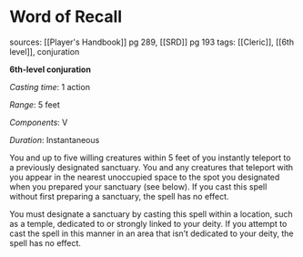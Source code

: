 # Word of Recall
sources: [[Player's Handbook]] pg 289, [[SRD]] pg 193
tags: [[Cleric]], [[6th level]], conjuration

**6th-level conjuration**

*Casting time*: 1 action

*Range*: 5 feet

*Components*: V

*Duration*: Instantaneous

You and up to five willing creatures within 5 feet of you instantly teleport to a previously designated sanctuary. You and any creatures that teleport with you appear in the nearest unoccupied space to the spot you designated when you prepared your sanctuary (see below). If you cast this spell without first preparing a sanctuary, the spell has no effect.

You must designate a sanctuary by casting this spell within a location, such as a temple, dedicated to or strongly linked to your deity. If you attempt to cast the spell in this manner in an area that isn’t dedicated to your deity, the spell has no effect.
